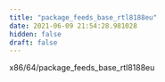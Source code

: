 ```yaml
---
title: "package_feeds_base_rtl8188eu"
date: 2021-06-09 21:54:28.981028
hidden: false
draft: false
---
```


x86/64/package_feeds_base_rtl8188eu

